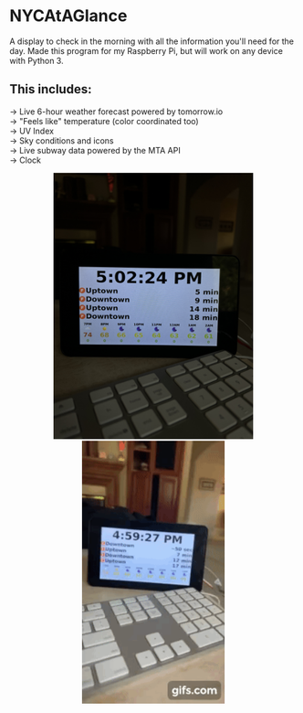 # NYCAtAGlance
A display to check in the morning with all the information you'll need for the day. Made this program for my Raspberry Pi, but will work on any device with Python 3.

## This includes:<br>
-> Live 6-hour weather forecast powered by tomorrow.io<br>
    -> "Feels like" temperature (color coordinated too)<br>
    -> UV Index<br>
    -> Sky conditions and icons<br>
-> Live subway data powered by the MTA API<br>
-> Clock<br>

<p align="center">
  <img src="projectPhoto.JPG" width="350" alt="project photo"></img>
  <img src="projectGif.gif" width="250"/>
</p>
